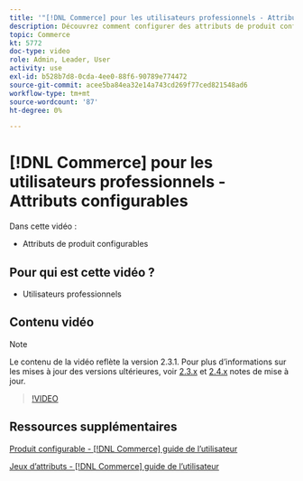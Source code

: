 ```yaml
---
title: '"[!DNL Commerce] pour les utilisateurs professionnels - Attributs configurables"'
description: Découvrez comment configurer des attributs de produit configurables.
topic: Commerce
kt: 5772
doc-type: video
role: Admin, Leader, User
activity: use
exl-id: b528b7d8-0cda-4ee0-88f6-90789e774472
source-git-commit: acee5ba84ea32e14a743cd269f77ced821548ad6
workflow-type: tm+mt
source-wordcount: '87'
ht-degree: 0%

---
```


# [!DNL Commerce] pour les utilisateurs professionnels - Attributs configurables

Dans cette vidéo :

- Attributs de produit configurables

## Pour qui est cette vidéo ?

- Utilisateurs professionnels

## Contenu vidéo

>[!NOTE]
>
>Le contenu de la vidéo reflète la version 2.3.1. Pour plus d’informations sur les mises à jour des versions ultérieures, voir [ 2.3.x](https://devdocs.magento.com/guides/v2.3/release-notes/bk-release-notes.html) et [2.4.x](https://devdocs.magento.com/guides/v2.4/release-notes/bk-release-notes.html) notes de mise à jour.

>[!VIDEO](https://video.tv.adobe.com/v/35957?quality=12&learn=on)

## Ressources supplémentaires

[Produit configurable - [!DNL Commerce] guide de l’utilisateur](https://docs.magento.com/user-guide/catalog/product-create-configurable.html)

[Jeux d’attributs - [!DNL Commerce] guide de l’utilisateur](https://docs.magento.com/user-guide/stores/attribute-sets.html)
